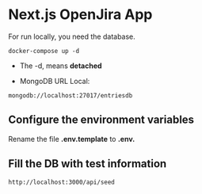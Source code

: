 # Next.js OpenJira App

For run locally, you need the database.

```
docker-compose up -d
```

- The -d, means **detached**

* MongoDB URL Local:

```
mongodb://localhost:27017/entriesdb
```

## Configure the environment variables

Rename the file **.env.template** to **.env.**

## Fill the DB with test information

```
http://localhost:3000/api/seed
```

